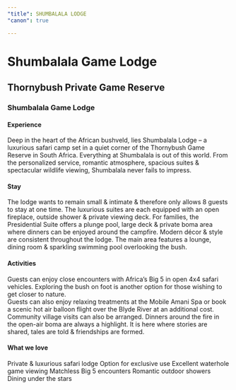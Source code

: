 ```yaml
---
"title": SHUMBALALA LODGE
"canon": true

---
```


# Shumbalala Game Lodge
## Thornybush Private Game Reserve
### Shumbalala Game Lodge

#### Experience
Deep in the heart of the African bushveld, lies Shumbalala Lodge – a luxurious safari camp set in a quiet corner of the Thornybush Game Reserve in South Africa.
Everything at Shumbalala is out of this world.  From the personalized service, romantic atmosphere, spacious suites &amp; spectacular wildlife viewing, Shumbalala never fails to impress.

#### Stay
The lodge wants to remain small &amp; intimate &amp; therefore only allows 8 guests to stay at one time.  The luxurious suites are each equipped with an open fireplace, outside shower &amp; private viewing deck.
For families, the Presidential Suite offers a plunge pool, large deck &amp; private boma area where dinners can be enjoyed around the campfire.
Modern décor &amp; style are consistent throughout the lodge.  The main area features a lounge, dining room &amp; sparkling swimming pool overlooking the bush.

#### Activities
Guests can enjoy close encounters with Africa’s Big 5 in open 4x4 safari vehicles.  Exploring the bush on foot is another option for those wishing to get closer to nature.  
Guests can also enjoy relaxing treatments at the Mobile Amani Spa or book a scenic hot air balloon flight over the Blyde River at an additional cost.  Community village visits can also be arranged.
Dinners around the fire in the open-air boma are always a highlight.  It is here where stories are shared, tales are told &amp; friendships are formed.


#### What we love
Private &amp; luxurious safari lodge
Option for exclusive use
Excellent waterhole game viewing
Matchless Big 5 encounters
Romantic outdoor showers
Dining under the stars